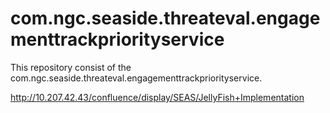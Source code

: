 # com.ngc.seaside.threateval.engagementtrackpriorityservice

This repository consist of the com.ngc.seaside.threateval.engagementtrackpriorityservice.

http://10.207.42.43/confluence/display/SEAS/JellyFish+Implementation
